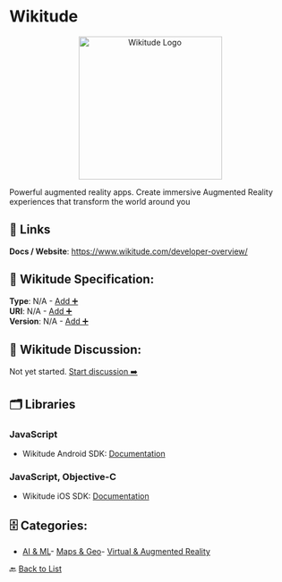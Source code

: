 # Wikitude
<p align="center">
    <img width="256" src="https://raw.githubusercontent.com/apis-list/apis-list/main/apis/wikitude/logo_256x256.png" alt="Wikitude Logo"/>
</p>
Powerful augmented reality apps. Create immersive Augmented Reality experiences that transform the world around you

##  🔗 Links
**Docs / Website**: https://www.wikitude.com/developer-overview/

## 🧬 Wikitude Specification:
**Type**: N/A - [Add ➕](https://github.com/apis-list/apis-list/edit/main/apis/wikitude/wikitude.yaml)  
**URI**: N/A - [Add ➕](https://github.com/apis-list/apis-list/edit/main/apis/wikitude/wikitude.yaml)  
**Version**: N/A - [Add ➕](https://github.com/apis-list/apis-list/edit/main/apis/wikitude/wikitude.yaml)

## 💬 Wikitude Discussion:
Not yet started. [Start discussion ➡️](https://github.com/apis-list/apis-list/discussions/new)

## 🗂️ Libraries
### JavaScript
- Wikitude Android SDK: [Documentation](http://www.wikitude.com/products/wikitude-augmented-reality-sdk-mobile/wikitude-sdk-android/)
### JavaScript, Objective-C
- Wikitude iOS SDK: [Documentation](http://www.wikitude.com/products/wikitude-augmented-reality-sdk-mobile/wikitude-sdk-ios/)


## 🗄️ Categories:
- [AI & ML](https://github.com/apis-list/apis-list#ai--ml-)- [Maps & Geo](https://github.com/apis-list/apis-list#maps--geo-)- [Virtual & Augmented Reality](https://github.com/apis-list/apis-list#virtual--augmented-reality-)

🔙  [Back to List](https://github.com/apis-list/apis-list)
